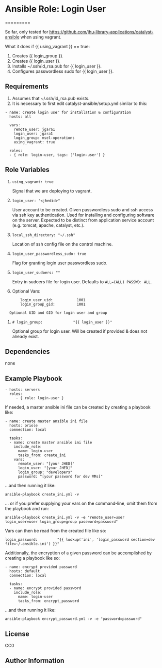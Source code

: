 # Ansible Role: Login User
=========

So far, only tested for https://github.com/jhu-library-applications/catalyst-ansible when using vagrant.

What it does if {{ using_vagrant }} == true:
1. Creates {{ login_group }}.
2. Creates {{ login_user }}.
3. Installs ~/.ssh/id_rsa.pub for {{ login_user }}.
4. Configures passwordless sudo for {{ login_user }}.

Requirements
------------
1. Assumes that ~/.ssh/id_rsa.pub exists.
2. It is necessary to first edit catalyst-ansible/setup.yml similar to this:
```---
- name: create login user for installation & configuration
  hosts: all

  vars:
    remote_user: jgara1
    login_user: jgara1
    login_group: msel-operations
    using_vagrant: true

  roles:
  - { role: login-user, tags: ['login-user'] }

```


Role Variables
--------------

1. ```using_vagrant: true```

      Signal that we are deploying to vagrant.
      
3. ```login_user: "<jhedid>"```

      User account to be created. Given passwordless sudo and ssh access via ssh key authentication. Used for installing and configuring software on the server. Expected to be distinct from application service account (e.g. tomcat, apache, catalyst, etc.).

1. ```local_ssh_directory: "~/.ssh"```

      Location of ssh config file on the control machine.

1. ```login_user_passwordless_sudo: true```

      Flag for granting login user passwordless sudo.

1. ```login_user_sudoers: ""```

      Entry in sudoers file for login user. Defaults to `ALL=(ALL) PASSWD: ALL`.

1. Optional Vars:

```
       login_user_uid:           1001
       login_group_gid:          1001
```

      Optional UID and GID for login user and group

1. ```# login_group:              "{{ login_user }}"```

      Optional group for login user. Will be created if provided & does not already exist.


Dependencies
------------

none


Example Playbook
----------------

    - hosts: servers
      roles:
         - { role: login-user }


If needed, a master ansible ini file can be created by creating a playbook like:

    - name: create master ansible ini file
      hosts: oriole
      connection: local

      tasks:
      - name: create master ansible ini file
        include_role:
          name: login-user
          tasks_from: create_ini
        vars:
          remote_user: "[your JHED]"
          login_user: "[your JHED]"
          login_group: "developers"
          password: "[your password for dev VMs]"

...and then running it like:

    ansible-playbook create_ini.yml -v

... or if you prefer supplying your vars on the command-line, omit them from the playbook and run:

    ansible-playbook create_ini.yml -v -e "remote_user=user login_user=user login_group=group password=password"

Vars can then be read from the created file like so:

    login_password:         "{{ lookup('ini', 'login_password section=dev file=~/.ansible.ini') }}"


Additionally, the encryption of a given password can be accomplished by creating a playbook like so:

    - name: encrypt provided password
      hosts: default
      connection: local

      tasks:
      - name: encrypt provided password
        include_role:
          name: login-user
          tasks_from: encrypt_password

...and then running it like:

    ansible-playbook encrypt_password.yml -v -e "password=password"


License
-------

CC0

Author Information
------------------


